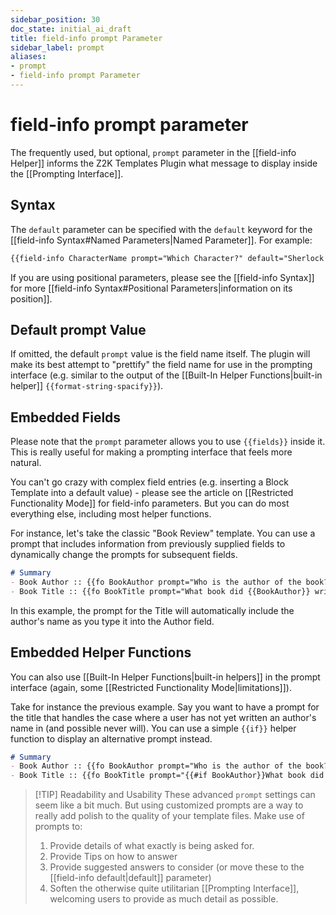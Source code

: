 ```yaml
---
sidebar_position: 30
doc_state: initial_ai_draft
title: field-info prompt Parameter
sidebar_label: prompt
aliases:
- prompt
- field-info prompt Parameter
---
```


# field-info prompt parameter
The frequently used, but optional, `prompt` parameter in the [[field-info Helper]] informs the Z2K Templates Plugin what message to display inside the [[Prompting Interface]]. 

## Syntax
The `default` parameter can be specified with the `default` keyword for the [[field-info Syntax#Named Parameters|Named Parameter]]. For example:

```md
{{field-info CharacterName prompt="Which Character?" default="Sherlock Holmes"}}
```

If you are using positional parameters, please see the [[field-info Syntax]] for more  [[field-info Syntax#Positional Parameters|information on its position]].

## Default prompt Value
If omitted, the default `prompt` value is the field name itself. The plugin will make its best attempt to "prettify" the field name for use in the prompting interface (e.g. similar to the output of the [[Built-In Helper Functions|built-in helper]] `{{format-string-spacify}}`).

## Embedded Fields
Please note that the `prompt` parameter allows you to use `{{fields}}` inside it. This is really useful for making a prompting interface that feels more natural. 

You can't go crazy with complex field entries (e.g. inserting a Block Template into a default value) - please see the article on [[Restricted Functionality Mode]] for field-info parameters. But you can do most everything else, including most helper functions. 

For instance, let's take the classic "Book Review" template. You can use a prompt that includes information from previously supplied fields to dynamically change the prompts for subsequent fields. 

```md title="Book Review Template.md"
# Summary
- Book Author :: {{fo BookAuthor prompt="Who is the author of the book?" directives="required"}}
- Book Title :: {{fo BookTitle prompt="What book did {{BookAuthor}} write?"}}
```

In this example, the prompt for the Title will automatically include the author's name as you type it into the Author field.

## Embedded Helper Functions
You can also use [[Built-In Helper Functions|built-in helpers]] in the prompt interface (again, some [[Restricted Functionality Mode|limitations]]).

Take for instance the previous example. Say you want to have a prompt for the title that handles the case where a user has not yet written an author's name in (and possible never will). You can use a simple `{{if}}` helper function to display an alternative prompt instead.

```md title="Book Review Template #2.md"
# Summary
- Book Author :: {{fo BookAuthor prompt="Who is the author of the book?"}}
- Book Title :: {{fo BookTitle prompt="{{#if BookAuthor}}What book did {{BookAuthor}} write?{{else}}What is the title of the book?{{/if}}"}}
```


> [!TIP] Readability and Usability
> These advanced `prompt` settings can seem like a bit much. But using customized prompts are a way to really add polish to the quality of your template files. Make use of prompts to:
> 1. Provide details of what exactly is being asked for.
> 2. Provide Tips on how to answer
> 3. Provide suggested answers to consider (or move these to the [[field-info default|default]] parameter)
> 4. Soften the otherwise quite utilitarian [[Prompting Interface]], welcoming users to provide as much detail as possible. 




